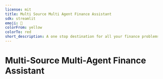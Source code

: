 ```yaml
---
license: mit
title: Multi Source Multi Agent Finance Assistant
sdk: streamlit
emoji: 🚀
colorFrom: yellow
colorTo: red
short_description: A one stop destination for all your finance problems
---
```

# Multi-Source Multi-Agent Finance Assistant
